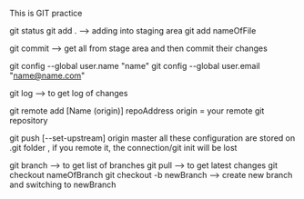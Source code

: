 This is GIT practice 

git status 
git add . --> adding into staging area
git add nameOfFile

git commit --> get all from stage area and then commit their changes

git config --global user.name "name"
git config --global user.email "name@name.com"

git log --> to get log of changes

git remote add [Name (origin)] repoAddress
origin = your remote git repository 

git push [--set-upstream] origin master
all these configuration are stored on .git folder , if you remote it, the connection/git init will be lost

git branch --> to get list of branches
git pull --> to get latest changes
git checkout nameOfBranch
git checkout -b newBranch --> create new branch and switching to newBranch 


